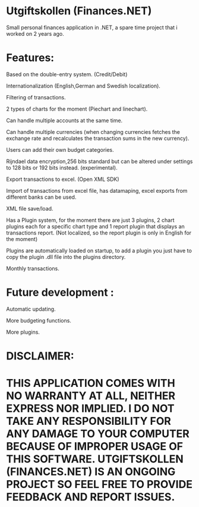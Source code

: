 # Utgiftskollen (Finances.NET)

Small personal finances application in .NET, a spare time project that i worked on 2 years ago.

# Features:
Based on the double-entry system. (Credit/Debit)

Internationalization (English,German and Swedish localization).

Filtering of transactions.

2 types of charts for the moment (Piechart and linechart).

Can handle multiple accounts at the same time.

Can handle multiple currencies (when changing currencies fetches the exchange rate and recalculates the transaction sums in the new currency).

Users can add their own budget categories.

Rijndael data encryption,256 bits standard but can be altered under settings to 128 bits or 192 bits instead. (experimental).

Export transactions to excel. (Open XML SDK)

Import of transactions from excel file, has datamaping, excel exports from different banks can be used.

XML file save/load.

Has a Plugin system, for the moment there are just 3 plugins, 2 chart plugins each for a specific chart type and 1 report plugin that displays an transactions report. (Not localized, so the report plugin is only in English for the moment)

Plugins are automatically loaded on startup, to add a plugin you just have to copy the plugin .dll file into the plugins directory.

Monthly transactions.


# Future development :
Automatic updating.

More budgeting functions.

More plugins.


# DISCLAIMER:
# THIS APPLICATION COMES WITH NO WARRANTY AT ALL, NEITHER EXPRESS NOR IMPLIED. I DO NOT TAKE ANY RESPONSIBILITY FOR ANY DAMAGE TO YOUR COMPUTER BECAUSE OF IMPROPER USAGE OF THIS SOFTWARE. UTGIFTSKOLLEN (FINANCES.NET) IS AN ONGOING PROJECT SO FEEL FREE TO PROVIDE FEEDBACK AND REPORT ISSUES.
